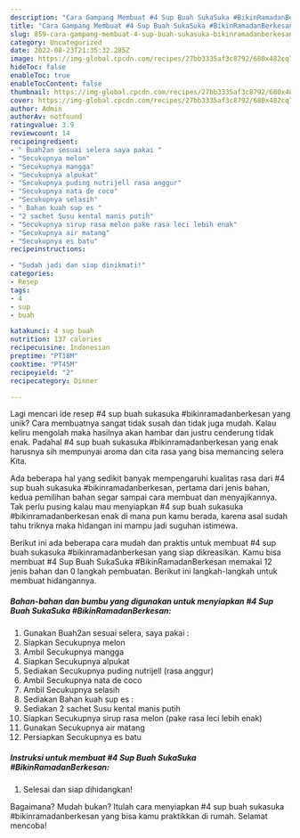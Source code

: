 ```yaml
---
description: "Cara Gampang Membuat #4 Sup Buah SukaSuka #BikinRamadanBerkesan yang Lezat Sekali"
title: "Cara Gampang Membuat #4 Sup Buah SukaSuka #BikinRamadanBerkesan yang Lezat Sekali"
slug: 859-cara-gampang-membuat-4-sup-buah-sukasuka-bikinramadanberkesan-yang-lezat-sekali
category: Uncategorized
date: 2022-08-23T21:35:32.285Z
image: https://img-global.cpcdn.com/recipes/27bb3335af3c8792/680x482cq70/4-sup-buah-sukasuka-bikinramadanberkesan-foto-resep-utama.jpg
hideToc: false
enableToc: true
enableTocContent: false
thumbnail: https://img-global.cpcdn.com/recipes/27bb3335af3c8792/680x482cq70/4-sup-buah-sukasuka-bikinramadanberkesan-foto-resep-utama.jpg
cover: https://img-global.cpcdn.com/recipes/27bb3335af3c8792/680x482cq70/4-sup-buah-sukasuka-bikinramadanberkesan-foto-resep-utama.jpg
author: Admin
authorAv: notfound
ratingvalue: 3.9
reviewcount: 14
recipeingredient:
- " Buah2an sesuai selera saya pakai "
- "Secukupnya melon"
- "Secukupnya mangga"
- "Secukupnya alpukat"
- "Secukupnya puding nutrijell rasa anggur"
- "Secukupnya nata de coco"
- "Secukupnya selasih"
- " Bahan kuah sup es "
- "2 sachet Susu kental manis putih"
- "Secukupnya sirup rasa melon pake rasa leci lebih enak"
- "Secukupnya air matang"
- "Secukupnya es batu"
recipeinstructions:

- "Sudah jadi dan siap dinikmati!"
categories:
- Resep
tags:
- 4
- sup
- buah

katakunci: 4 sup buah 
nutrition: 137 calories
recipecuisine: Indonesian
preptime: "PT18M"
cooktime: "PT45M"
recipeyield: "2"
recipecategory: Dinner

---
```





Lagi mencari ide resep #4 sup buah sukasuka #bikinramadanberkesan yang unik? Cara membuatnya sangat tidak susah dan tidak juga mudah. Kalau keliru mengolah maka hasilnya akan hambar dan justru cenderung tidak enak. Padahal #4 sup buah sukasuka #bikinramadanberkesan yang enak harusnya sih mempunyai aroma dan cita rasa yang bisa memancing selera Kita.







Ada beberapa hal yang sedikit banyak mempengaruhi kualitas rasa dari #4 sup buah sukasuka #bikinramadanberkesan, pertama dari jenis bahan, kedua pemilihan bahan segar sampai cara membuat dan menyajikannya. Tak perlu pusing kalau mau menyiapkan #4 sup buah sukasuka #bikinramadanberkesan enak di mana pun kamu berada, karena asal sudah tahu triknya maka hidangan ini mampu jadi suguhan istimewa.






Berikut ini ada beberapa cara mudah dan praktis untuk membuat #4 sup buah sukasuka #bikinramadanberkesan yang siap dikreasikan. Kamu bisa membuat #4 Sup Buah SukaSuka #BikinRamadanBerkesan memakai 12 jenis bahan dan 0 langkah pembuatan. Berikut ini langkah-langkah untuk membuat hidangannya.

<!--inarticleads1-->

##### Bahan-bahan dan bumbu yang digunakan untuk menyiapkan #4 Sup Buah SukaSuka #BikinRamadanBerkesan:

1. Gunakan  Buah2an sesuai selera, saya pakai :
1. Siapkan Secukupnya melon
1. Ambil Secukupnya mangga
1. Siapkan Secukupnya alpukat
1. Sediakan Secukupnya puding nutrijell (rasa anggur)
1. Ambil Secukupnya nata de coco
1. Ambil Secukupnya selasih
1. Sediakan  Bahan kuah sup es :
1. Sediakan 2 sachet Susu kental manis putih
1. Siapkan Secukupnya sirup rasa melon (pake rasa leci lebih enak)
1. Gunakan Secukupnya air matang
1. Persiapkan Secukupnya es batu




<!--inarticleads2-->

##### Instruksi untuk membuat #4 Sup Buah SukaSuka #BikinRamadanBerkesan:


1. Selesai dan siap dihidangkan!



Bagaimana? Mudah bukan? Itulah cara menyiapkan #4 sup buah sukasuka #bikinramadanberkesan yang bisa kamu praktikkan di rumah. Selamat mencoba!
